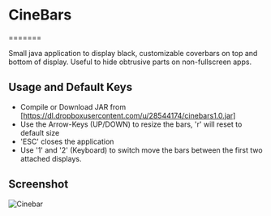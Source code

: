 # CineBars
=======

Small java application to display black, customizable coverbars on top and bottom of display. Useful to hide obtrusive parts on non-fullscreen apps.

## Usage and Default Keys

* Compile or Download JAR from [https://dl.dropboxusercontent.com/u/28544174/cinebars1.0.jar]
* Use the Arrow-Keys (UP/DOWN) to resize the bars, 'r' will reset to default size
* 'ESC' closes the application
* Use '1' and '2' (Keyboard) to switch move the bars between the first two attached displays.
 
## Screenshot
![Cinebar](https://dl.dropboxusercontent.com/u/28544174/apps/cinebars/cinebars_screenshot.png "Cinebar")



